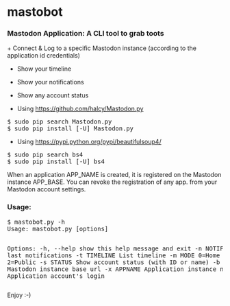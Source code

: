 # mastobot
<h3>Mastodon Application: A CLI tool to grab toots</h3>
+ Connect & Log to a specific Mastodon instance (according to the application id credentials)

+ Show your timeline

+ Show your notifications

+ Show any account status

+ Using https://github.com/halcy/Mastodon.py
<pre>
$ sudo pip search Mastodon.py
$ sudo pip install [-U] Mastodon.py
</pre>

+ Using https://pypi.python.org/pypi/beautifulsoup4/
<pre>
$ sudo pip search bs4
$ sudo pip install [-U] bs4
</pre>

When an application APP_NAME is created, it is registered on the Mastodon instance APP_BASE.
You can revoke the registration of any app. from your Mastodon account settings.

<h3>Usage:</h3>
<pre>
$ mastobot.py -h
Usage: mastobot.py [options]

Options:
  -h, --help   show this help message and exit
  -n NOTIF     List last notifications
  -t TIMELINE  List timeline
  -m MODE      0=Home ; 1=Local ; 2=Public
  -s STATUS    Show account status (with ID or name)
  -b APPBASE   Mastodon instance base url
  -x APPNAME   Application instance name
  -l LOGIN     Application account's login
</pre>

Enjoy :-)
